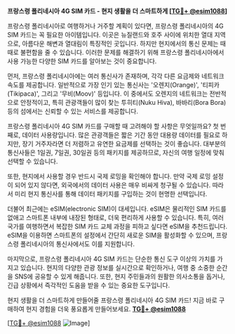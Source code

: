 **프랑스령 폴리네시아 4G SIM 카드 - 현지 생활을 더 스마트하게 [[TG💪+ @esim1088](https://t.me/s/esim1088)]**

프랑스령 폴리네시아로 여행하거나 거주할 계획이 있다면, 프랑스령 폴리네시아의 4G SIM 카드는 꼭 필요한 아이템입니다. 이곳은 뉴질랜드와 호주 사이에 위치한 열대 지역으로, 아름다운 해변과 열대림이 특징적인 곳입니다. 하지만 현지에서의 통신 문제는 때때로 불편함을 줄 수 있습니다. 이러한 문제를 해결하기 위해 프랑스령 폴리네시아에서 사용 가능한 다양한 SIM 카드를 알아보는 것이 중요합니다.

먼저, 프랑스령 폴리네시아에는 여러 통신사가 존재하며, 각각 다른 요금제와 네트워크 속도를 제공합니다. 일반적으로 가장 인기 있는 통신사는 '오렌지(Orange)', '티피카(Tikipaca)', 그리고 '무비(Moov)' 등입니다. 이 중에서도 오렌지의 네트워크는 전반적으로 안정적이고, 특히 관광객들이 많이 찾는 투히티(Nuku Hiva), 바바리(Bora Bora) 등의 섬에서는 신뢰할 수 있는 서비스를 제공합니다.

프랑스령 폴리네시아 4G SIM 카드를 구매할 때 고려해야 할 사항은 무엇일까요? 첫 번째로, 데이터 사용량입니다. 많은 관광객들은 짧은 기간 동안 대용량 데이터를 필요로 하지만, 장기 거주자라면 더 저렴하고 유연한 요금제를 선택하는 것이 좋습니다. 대부분의 통신사들은 1일권, 7일권, 30일권 등의 패키지를 제공하므로, 자신의 여행 일정에 맞춰 선택할 수 있습니다.

또한, 현지에서 사용할 경우 반드시 국제 로밍을 확인해야 합니다. 만약 국제 로밍 설정이 되어 있지 않다면, 외국에서의 데이터 사용은 매우 비싸게 청구될 수 있습니다. 따라서 미리 현지 통신사를 통해 데이터 패키지를 구입하는 것이 현명한 선택입니다.

더불어 최근에는 eSIM(electronic SIM)이 대세입니다. eSIM은 물리적인 SIM 카드를 없애고 스마트폰 내부에 내장된 형태로, 더욱 편리하게 사용할 수 있습니다. 특히, 여러 국가를 여행하면서 복잡한 SIM 카드 교체 과정을 피하고 싶다면 eSIM을 추천드립니다. eSIM을 이용하면 스마트폰의 설정에서 간단히 새로운 SIM을 활성화할 수 있으며, 프랑스령 폴리네시아의 통신사에서도 이를 지원합니다.

마지막으로, 프랑스령 폴리네시아 4G SIM 카드는 단순한 통신 도구 이상의 가치를 가지고 있습니다. 현지의 다양한 관광 정보를 실시간으로 확인하거나, 여행 중 소중한 순간을 SNS에 공유할 수 있게 해줍니다. 또한, 현지 주민들과의 원활한 의사소통을 돕거나, 긴급 상황에서 즉각적인 도움을 받을 수 있는 중요한 도구입니다.

현지 생활을 더 스마트하게 만들어줄 프랑스령 폴리네시아 4G SIM 카드! 지금 바로 구매하여 현지 경험을 더욱 풍요롭게 만들어보세요. **[TG💪+ @esim1088](https://t.me/s/esim1088)**

[[TG💪+ @esim1088](https://t.me/s/esim1088) ![Image](https://i.postimg.cc/Y0z9fWf4/image.png)]